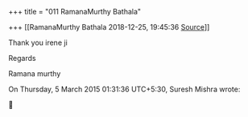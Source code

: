 +++
title = "011 RamanaMurthy Bathala"

+++
[[RamanaMurthy Bathala	2018-12-25, 19:45:36 [Source](https://groups.google.com/g/samskrita/c/fWCrBPlcx_4)]]



Thank you irene ji

  

Regards

Ramana murthy  

  
On Thursday, 5 March 2015 01:31:36 UTC+5:30, Suresh Mishra wrote:



